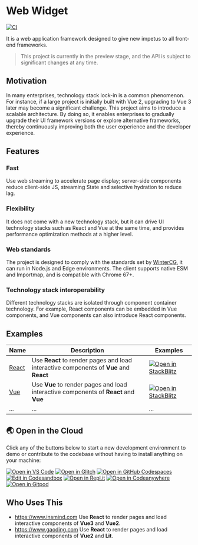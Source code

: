 # Web Widget

[![CI](https://github.com/web-widget/web-widget/actions/workflows/test.yml/badge.svg?event=push)](https://github.com/web-widget/web-widget/actions/workflows/test.yml?query=event%3Apush)

It is a web application framework designed to give new impetus to all front-end frameworks.

> This project is currently in the preview stage, and the API is subject to significant changes at any time.

## Motivation

In many enterprises, technology stack lock-in is a common phenomenon. For instance, if a large project is initially built with Vue 2, upgrading to Vue 3 later may become a significant challenge. This project aims to introduce a scalable architecture. By doing so, it enables enterprises to gradually upgrade their UI framework versions or explore alternative frameworks, thereby continuously improving both the user experience and the developer experience.

## Features

### Fast

Use web streaming to accelerate page display; server-side components reduce client-side JS, streaming State and selective hydration to reduce lag.

### Flexibility

It does not come with a new technology stack, but it can drive UI technology stacks such as React and Vue at the same time, and provides performance optimization methods at a higher level.

### Web standards

The project is designed to comply with the standards set by [WinterCG](https://wintercg.org/), it can run in Node.js and Edge environments. The client supports native ESM and Importmap, and is compatible with Chrome 67+.

### Technology stack interoperability

Different technology stacks are isolated through component container technology. For example, React components can be embedded in Vue components, and Vue components can also introduce React components.

## Examples

| Name             | Description                                         | Examples                                                                                                                                                           |
| ---------------- | --------------------------------------------------- | ------------------------------------------------------------------------------------------------------------------------------------------------------------------ |
| [React](./examples/react) | Use **React** to render pages and load interactive components of **Vue** and **React** | [![Open in StackBlitz](https://developer.stackblitz.com/img/open_in_stackblitz.svg)](https://stackblitz.com/github/web-widget/web-widget/tree/main/examples/react) |
| [Vue](./examples/vue)     | Use **Vue** to render pages and load interactive components of **React** and **Vue** | [![Open in StackBlitz](https://developer.stackblitz.com/img/open_in_stackblitz.svg)](https://stackblitz.com/github/web-widget/web-widget/tree/main/examples/vue)   |
| ... | ... | ... |

## 🌏  Open in the Cloud 

Click any of the buttons below to start a new development environment to demo or contribute to the codebase without having to install anything on your machine:

[![Open in VS Code](https://img.shields.io/badge/Open%20in-VS%20Code-blue?logo=visualstudiocode)](https://vscode.dev/github/web-widget/web-widget/tree/main/examples/)
[![Open in Glitch](https://img.shields.io/badge/Open%20in-Glitch-blue?logo=glitch)](https://glitch.com/edit/#!/import/github/web-widget/web-widget/tree/main/examples/)
[![Open in GitHub Codespaces](https://github.com/codespaces/badge.svg)](https://codespaces.new/web-widget/web-widget/tree/main/examples/)
[![Edit in Codesandbox](https://codesandbox.io/static/img/play-codesandbox.svg)](https://codesandbox.io/s/github/web-widget/web-widget/tree/main/examples/)
[![Open in Repl.it](https://replit.com/badge/github/withastro/astro)](https://replit.com/github/web-widget/web-widget/tree/main/examples/)
[![Open in Codeanywhere](https://codeanywhere.com/img/open-in-codeanywhere-btn.svg)](https://app.codeanywhere.com/#https://github.com/web-widget/web-widget/tree/main/examples/)
[![Open in Gitpod](https://gitpod.io/button/open-in-gitpod.svg)](https://gitpod.io/#https://github.com/web-widget/web-widget/tree/main/examples/)

## Who Uses This

- <https://www.insmind.com> Use **React** to render pages and load interactive components of **Vue3** and **Vue2**.
- <https://www.gaoding.com> Use **React** to render pages and load interactive components of **Vue2** and **Lit**.
